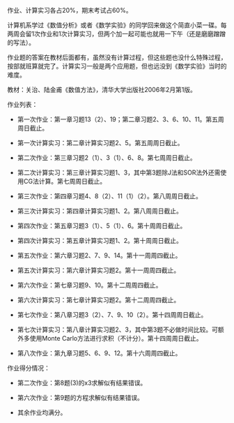 作业、计算实习各占20%，期末考试占60%。

计算机系学过《数值分析》或者《数学实验》的同学回来做这个简直小菜一碟。每两周会留1次作业和1次计算实习，但两个加一起可能也就用一下午（还是磨磨蹭蹭的写法）。

作业题的答案在教材后面都有，虽然没有计算过程，但这些题也没什么特殊过程，按部就班算就完了。计算实习一般是两个应用题，但也远没到《数学实验》当时的难度。

教材：关治、陆金甫《数值方法》，清华大学出版社2006年2月第1版。

作业列表：

- 第一次作业：第一章习题13（2）、19；第二章习题2、3、6、10、11。第五周周日截止。

- 第一次计算实习：第二章计算实习题2、5。第五周周日截止。

- 第二次作业：第三章习题2（1）、3（1）、6、8。第七周周日截止。

- 第二次计算实习：第三章计算实习题1、3，其中第3题除J法和SOR法外还需使用CG法计算。第七周周日截止。

- 第三次作业：第四章习题4、8（2）、11（1）（2）。第八周周日截止。

- 第三次计算实习：第四章计算实习题1、2。第八周周日截止。

- 第四次作业：第五章习题3（1）、5（1）、6。第十周周日截止。

- 第四次计算实习：第五章计算实习题1、2。第十周周日截止。

- 第五次作业：第六章习题2、7、9、14。第十一周周四截止。

- 第五次计算实习：第六章计算实习题2。第十一周周四截止。

- 第六次作业：第七章习题9、10。第十二周周四截止。

- 第六次计算实习：第七章计算实习题2。第十二周周四截止。

- 第七次作业：第八章习题3（2）、7、9、10（2）。第十四周周日截止。

- 第七次计算实习：第八章计算实习题2、3，其中第3题不必做时间比较。可额外多使用Monte Carlo方法进行求积（不计分）。第十四周周日截止。

- 第八次作业：第九章习题5、6、9、12。第十六周周四截止。

作业得分情况：

- 第二次作业：第8题(3)的x3求解似有结果错误。

- 第六次作业：第9题的方程求解似有结果错误。

- 其余作业均满分。

